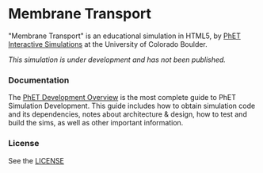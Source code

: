 Membrane Transport
================

"Membrane Transport" is an educational simulation in HTML5, by <a href="https://phet.colorado.edu/" target="_blank">PhET
Interactive Simulations</a>
at the University of Colorado Boulder.

*This simulation is under development and has not been published.*

### Documentation

The <a href="https://github.com/phetsims/phet-info/blob/main/doc/phet-development-overview.md" target="_blank">PhET
Development Overview</a> is the most complete guide to PhET Simulation Development. This guide includes how to obtain
simulation code and its dependencies, notes about architecture & design, how to test and build the sims, as well as
other important information.

### License

See the <a href="https://github.com/phetsims/membrane-transport/blob/main/LICENSE" target="_blank">LICENSE</a>
